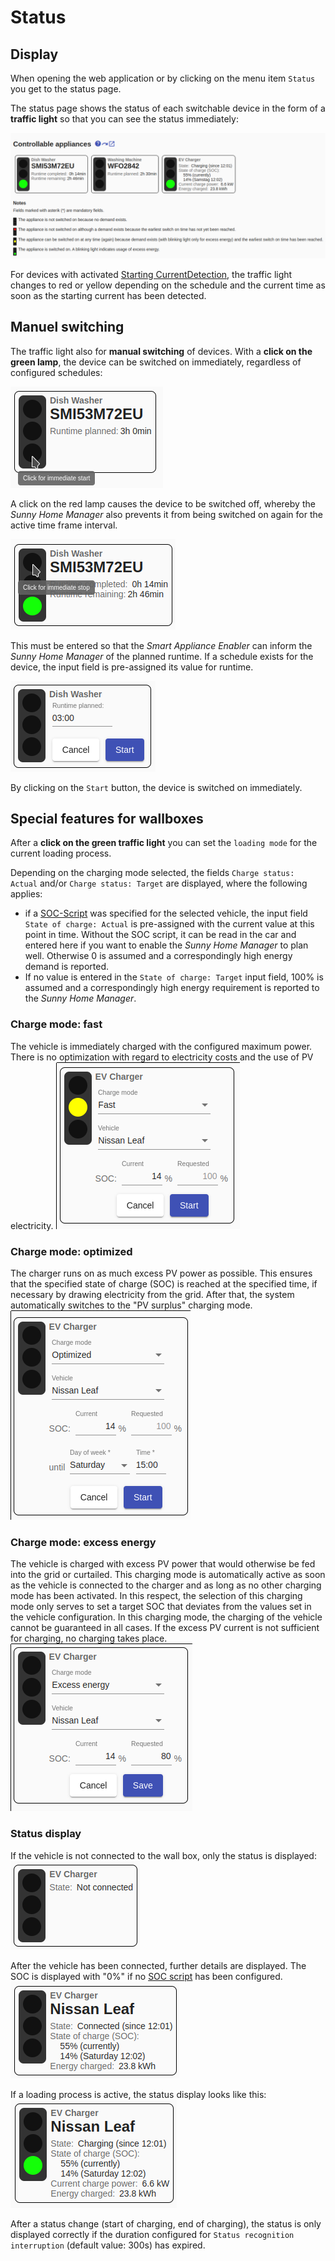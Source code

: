 # Status
## Display
When opening the web application or by clicking on the menu item `Status` you get to the status page.

The status page shows the status of each switchable device in the form of a **traffic light** so that you can see the status immediately:

![Statusanzeige](../pics/fe/StatusView_EN.png)

For devices with activated [Starting CurrentDetection](StartingCurrentDetection_EN.md), the traffic light changes to red or yellow depending on the schedule and the current time as soon as the starting current has been detected.

## Manuel switching
<a name="click-green">

The traffic light also for **manual switching** of devices. With a **click on the green lamp**, the device can be switched on immediately, regardless of configured schedules:

![Klick auf grünes Ampellicht](../pics/fe/StatusViewGreenHover_EN.png)

A click on the red lamp causes the device to be switched off, whereby the *Sunny Home Manager* also prevents it from being switched on again for the active time frame interval.

![Klick auf rotes Ampellicht](../pics/fe/StatusViewRedHover_EN.png)

This must be entered so that the *Smart Appliance Enabler* can inform the *Sunny Home Manager* of the planned runtime. If a schedule exists for the device, the input field is pre-assigned its value for runtime.

![Eingabe der Laufzeit bei Ampel](../pics/fe/StatusEdit_EN.png)

By clicking on the `Start` button, the device is switched on immediately.

## Special features for wallboxes
<a name="click-green-ev">

After a **click on the green traffic light** you can set the `loading mode` for the current loading process.

Depending on the charging mode selected, the fields `Charge status: Actual` and/or `Charge status: Target` are displayed, where the following applies:
- if a [SOC-Script](soc/SOC_EN.md) was specified for the selected vehicle, the input field `State of charge: Actual` is pre-assigned with the current value at this point in time. Without the SOC script, it can be read in the car and entered here if you want to enable the *Sunny Home Manager* to plan well. Otherwise 0 is assumed and a correspondingly high energy demand is reported.
- If no value is entered in the `State of charge: Target` input field, 100% is assumed and a correspondingly high energy requirement is reported to the *Sunny Home Manager*.

### Charge mode: fast
The vehicle is immediately charged with the configured maximum power. There is no optimization with regard to electricity costs and the use of PV electricity.
![Eingabefelder Lademodus Schnell](../pics/fe/StatusEVEdit_EN.png)

### Charge mode: optimized
The charger runs on as much excess PV power as possible. This ensures that the specified state of charge (SOC) is reached at the specified time, if necessary by drawing electricity from the grid. After that, the system automatically switches to the "PV surplus" charging mode.
![Eingabefelder Lademodus Optimiert](../pics/fe/StatusEVEditOptimized_EN.png)

### Charge mode: excess energy
The vehicle is charged with excess PV power that would otherwise be fed into the grid or curtailed. This charging mode is automatically active as soon as the vehicle is connected to the charger and as long as no other charging mode has been activated. In this respect, the selection of this charging mode only serves to set a target SOC that deviates from the values ​​set in the vehicle configuration. In this charging mode, the charging of the vehicle cannot be guaranteed in all cases. If the excess PV current is not sufficient for charging, no charging takes place.
![Eingabefelder Lademodus PV-Überschuss](../pics/fe/StatusEVEditExcessEnergy_EN.png)

### Status display
If the vehicle is not connected to the wall box, only the status is displayed:
![Statusanzeige ohne verbundenes Fahrzeug](../pics/fe/StatusEVViewNotConnected_EN.png)

After the vehicle has been connected, further details are displayed. The SOC is displayed with "0%" if no [SOC script](#vehicles) has been configured.
![Statusanzeige ohne verbundenes Fahrzeug](../pics/fe/StatusEVViewConnected_EN.png)

If a loading process is active, the status display looks like this:
![Statusanzeige ohne verbundenes Fahrzeug](../pics/fe/StatusEVViewCharging_EN.png)

After a status change (start of charging, end of charging), the status is only displayed correctly if the duration configured for `Status recognition interruption` (default value: 300s) has expired.

